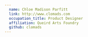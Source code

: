 ```yaml
---
  name: Chloe Madison Parfitt
  link: http://www.clomads.com
  occupation_title: Product Designer
  affiliation: Queird Arts Foundry
  github: clomads
---
```


